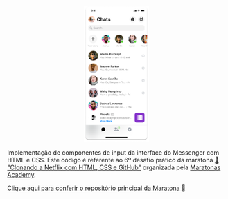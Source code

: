 
<p align="center">
  <img width=150 src="./assets/images/messenger-ui.png" />
</p>

Implementação de componentes de input da interface do Messenger com HTML e CSS. Este código é referente ao 6º desafio prático da maratona [🏁 "Clonando  a Netflix com HTML, CSS e GitHub"](https://www.maratonas.academy/maratona-netflix) organizada pela [Maratonas Academy](https://www.maratonas.academy/).

 [Clique aqui para conferir o repositório principal da Maratona 🏁](https://github.com/guilhermeomt/clonando-a-netflix)